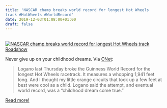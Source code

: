 ```yaml
---
title: 'NASCAR champ breaks world record for longest Hot Wheels
track #HotWheels #WorldRecord'
date: 2019-12-03T01:08:00+01:00
draft: false
---
```


[  
![NASCAR champ breaks world record for longest Hot Wheels track Roadshow](https://cdn-blog.adafruit.com/uploads/2019/11/NASCAR_champ_breaks_world_record_for_longest_Hot_Wheels_track_-_Roadshow.png "NASCAR_champ_breaks_world_record_for_longest_Hot_Wheels_track_-_Roadshow.png")](https://www.cnet.com/roadshow/news/nascar-hot-wheels-track-world-record/#ftag=CADf328eec)

Never give up on your childhood dreams. Via [CNet](https://www.cnet.com/roadshow/news/nascar-hot-wheels-track-world-record/#ftag=CADf328eec):

> Logano last Thursday broke the Guinness World Record for the longest Hot Wheels racetrack. It measures a whopping 1,941 feet long. And I thought my little orange circuits that took up a few feet at best were cool as a child. Logano said the attempt, and eventual world record, was a “childhood dream come true.”

[Read more!](https://www.cnet.com/roadshow/news/nascar-hot-wheels-track-world-record/#ftag=CADf328eec)